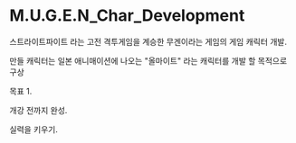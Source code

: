 # M.U.G.E.N_Char_Development

스트라이트파이트 라는 고전 격투게임을 계승한 무겐이라는 게임의 게임 캐릭터 개발.

만들 캐릭터는 일본 애니매이션에 나오는 "올마이트" 라는 캐릭터를 개발 할 목적으로 구상

목표 1. 

개강 전까지 완성.

실력을 키우기.

